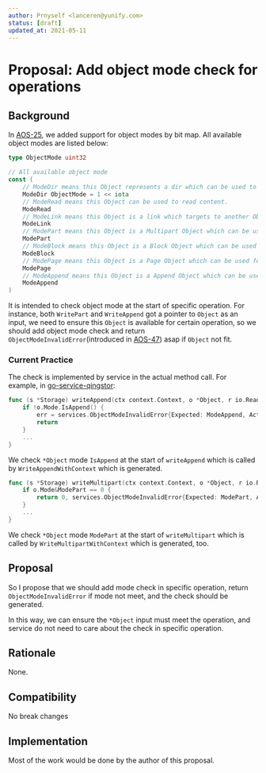 ```yaml
---
author: Prnyself <lanceren@yunify.com>
status: [draft]
updated_at: 2021-05-11
---
```


# Proposal: Add object mode check for operations

## Background

In [AOS-25], we added support for object modes by bit map. All available object modes are listed below:

```go
type ObjectMode uint32

// All available object mode
const (
	// ModeDir means this Object represents a dir which can be used to list with dir mode.
	ModeDir ObjectMode = 1 << iota
	// ModeRead means this Object can be used to read content.
	ModeRead
	// ModeLink means this Object is a link which targets to another Object.
	ModeLink
	// ModePart means this Object is a Multipart Object which can be used for multipart operations.
	ModePart
	// ModeBlock means this Object is a Block Object which can be used for block operations.
	ModeBlock
	// ModePage means this Object is a Page Object which can be used for random write with offset.
	ModePage
	// ModeAppend means this Object is a Append Object which can be used for append.
	ModeAppend
)
```

It is intended to check object mode at the start of specific operation. For instance, both `WritePart`
and `WriteAppend` got a pointer to `Object` as an input, we need to ensure this `Object` is available 
for certain operation, so we should add object mode check and return `ObjectModeInvalidError`(introduced in [AOS-47]) asap if `Object` not fit.

### Current Practice

The check is implemented by service in the actual method call. 
For example, in [go-service-qingstor](https://github.com/aos-dev/go-service-qingstor/blob/master/storage.go#L534):
```go
func (s *Storage) writeAppend(ctx context.Context, o *Object, r io.Reader, size int64, opt pairStorageWriteAppend) (n int64, err error) {
	if !o.Mode.IsAppend() {
		err = services.ObjectModeInvalidError{Expected: ModeAppend, Actual: o.Mode}
		return
	}
	...
}
```

We check `*Object` mode `IsAppend` at the start of `writeAppend` which is called by `WriteAppendWithContext` which is generated.

```go
func (s *Storage) writeMultipart(ctx context.Context, o *Object, r io.Reader, size int64, index int, opt pairStorageWriteMultipart) (n int64, err error) {
	if o.Mode&ModePart == 0 {
		return 0, services.ObjectModeInvalidError{Expected: ModePart, Actual: o.Mode}
	}
	...
}	
```

We check `*Object` mode `ModePart` at the start of `writeMultipart` which is called by `WriteMultipartWithContext` which is generated, too.

## Proposal

So I propose that we should add mode check in specific operation, return `ObjectModeInvalidError` if mode not meet, and the check should be generated.

In this way, we can ensure the `*Object` input must meet the operation, and service do not need to care about the check in specific operation.

## Rationale

None.

## Compatibility

No break changes

## Implementation

Most of the work would be done by the author of this proposal.

[AOS-25]: ./25-object-mode.md
[AOS-47]: ./47-additional-error-specification.md